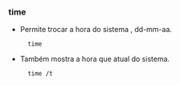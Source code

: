 ### time

- Permite trocar a hora do sistema , dd-mm-aa.

		time

- Também mostra a hora que atual do sistema.

		time /t
